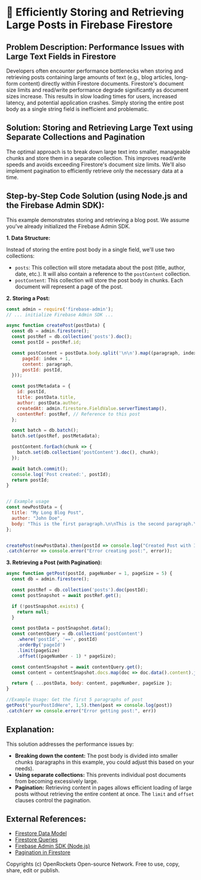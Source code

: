 # 🐞 Efficiently Storing and Retrieving Large Posts in Firebase Firestore


## Problem Description:  Performance Issues with Large Text Fields in Firestore

Developers often encounter performance bottlenecks when storing and retrieving posts containing large amounts of text (e.g., blog articles, long-form content) directly within Firestore documents.  Firestore's document size limits and read/write performance degrade significantly as document sizes increase.  This results in slow loading times for users, increased latency, and potential application crashes.  Simply storing the entire post body as a single string field is inefficient and problematic.

## Solution:  Storing and Retrieving Large Text using Separate Collections and Pagination

The optimal approach is to break down large text into smaller, manageable chunks and store them in a separate collection. This improves read/write speeds and avoids exceeding Firestore's document size limits.  We'll also implement pagination to efficiently retrieve only the necessary data at a time.

## Step-by-Step Code Solution (using Node.js and the Firebase Admin SDK):

This example demonstrates storing and retrieving a blog post.  We assume you've already initialized the Firebase Admin SDK.


**1. Data Structure:**

Instead of storing the entire post body in a single field, we'll use two collections:

* `posts`: This collection will store metadata about the post (title, author, date, etc.).  It will also contain a reference to the `postContent` collection.
* `postContent`: This collection will store the post body in chunks.  Each document will represent a page of the post.

**2. Storing a Post:**

```javascript
const admin = require('firebase-admin');
// ... initialize Firebase Admin SDK ...

async function createPost(postData) {
  const db = admin.firestore();
  const postRef = db.collection('posts').doc();
  const postId = postRef.id;

  const postContent = postData.body.split('\n\n').map((paragraph, index) => ({
      pageId: index + 1,
      content: paragraph,
      postId: postId,
  }));

  const postMetadata = {
    id: postId,
    title: postData.title,
    author: postData.author,
    createdAt: admin.firestore.FieldValue.serverTimestamp(),
    contentRef: postRef, // Reference to this post
  };

  const batch = db.batch();
  batch.set(postRef, postMetadata);

  postContent.forEach(chunk => {
    batch.set(db.collection('postContent').doc(), chunk);
  });

  await batch.commit();
  console.log('Post created:', postId);
  return postId;
}


// Example usage
const newPostData = {
  title: "My Long Blog Post",
  author: "John Doe",
  body: "This is the first paragraph.\n\nThis is the second paragraph.\n\nThis is a very long post with many paragraphs to demonstrate the solution.",
};


createPost(newPostData).then(postId => console.log("Created Post with ID: ", postId))
.catch(error => console.error("Error creating post:", error));

```

**3. Retrieving a Post (with Pagination):**

```javascript
async function getPost(postId, pageNumber = 1, pageSize = 5) {
  const db = admin.firestore();

  const postRef = db.collection('posts').doc(postId);
  const postSnapshot = await postRef.get();

  if (!postSnapshot.exists) {
    return null;
  }

  const postData = postSnapshot.data();
  const contentQuery = db.collection('postContent')
    .where('postId', '==', postId)
    .orderBy('pageId')
    .limit(pageSize)
    .offset((pageNumber - 1) * pageSize);

  const contentSnapshot = await contentQuery.get();
  const content = contentSnapshot.docs.map(doc => doc.data().content).join('\n\n');

  return { ...postData, body: content, pageNumber, pageSize };
}

//Example Usage: Get the first 5 paragraphs of post
getPost("yourPostIdHere", 1,5).then(post => console.log(post))
.catch(err => console.error("Error getting post:", err))

```

## Explanation:

This solution addresses the performance issues by:

* **Breaking down the content:**  The post body is divided into smaller chunks (paragraphs in this example, you could adjust this based on your needs).
* **Using separate collections:** This prevents individual post documents from becoming excessively large.
* **Pagination:**  Retrieving content in pages allows efficient loading of large posts without retrieving the entire content at once.  The `limit` and `offset` clauses control the pagination.


## External References:

* [Firestore Data Model](https://firebase.google.com/docs/firestore/data-model)
* [Firestore Queries](https://firebase.google.com/docs/firestore/query-data/queries)
* [Firebase Admin SDK (Node.js)](https://firebase.google.com/docs/admin/setup)
* [Pagination in Firestore](https://stackoverflow.com/questions/47782376/how-to-implement-pagination-in-firestore)


Copyrights (c) OpenRockets Open-source Network. Free to use, copy, share, edit or publish.

